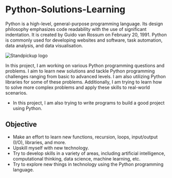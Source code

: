 
# Python-Solutions-Learning

Python is a high-level, general-purpose programming language. Its design philosophy emphasizes code readability with the use of significant indentation. It is created by Guido van Rossum on February 20, 1991. Python is commonly used for developing websites and software, task automation, data analysis, and data visualisation.

![Standpickup logo](https://github.com/abhaymishra24/Python-Solutions-Learning-/blob/main/Python%20code%203.png)


In this project, I am working on various Python programming questions and problems. I aim to learn new solutions and tackle Python programming challenges ranging from basic to advanced levels. I am also utilizing Python libraries for some of these problems. Additionally, I am trying to learn how to solve more complex problems and apply these skills to real-world scenarios.

- In this project, I am also trying to write programs to build a good project using Python.

## Objective 

- Make an effort to learn new functions, recursion, loops, input/output (I/O), libraries, and more. 
- Upskill myself with new technology.
- Try to develop skills in a variety of areas, including artificial intelligence, computational thinking, data science, machine learning, etc.
- Try to explore new things in technology using the Python programming language.


